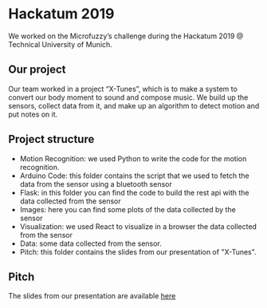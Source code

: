 # Hackatum 2019

We worked on the Microfuzzy’s challenge during the Hackatum 2019 @ Technical University of Munich.

## Our project

Our team worked in a project “X-Tunes”, which is to make a system to convert our body moment to sound and compose music.
We build up the sensors, collect data from it, and make up an algorithm to detect motion and put notes on it.

## Project structure

- Motion Recognition: we used Python to write the code for the motion recognition.
- Arduino Code: this folder contains the script that we used to fetch the data from the sensor using a bluetooth sensor
- Flask: in this folder you can find the code to build the rest api with the data collected from the sensor
- Images: here you can find some plots of the data collected by the sensor
- Visualization: we used React to visualize in a browser the data collected from the sensor
- Data: some data collected from the sensor.
- Pitch: this folder contains the slides from our presentation of "X-Tunes".

## Pitch

The slides from our presentation are available [here](https://github.com/lucacorbucci/Hackatum2019/blob/master/Pitch/X-Tune.pdf)
